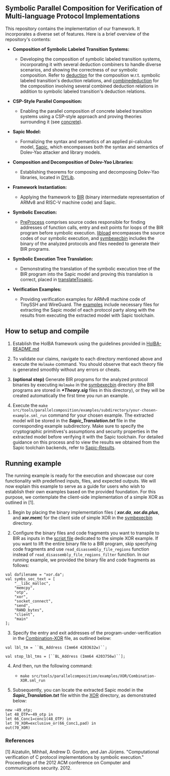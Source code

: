 ## Symbolic Parallel Composition for Verification of Multi-language Protocol Implementations

This repository contains the implementation of our framework. It incorporates a diverse set of features. Here is a brief overview of the repository's contents: 

- **Composition of Symbolic Labeled Transition Systems:**
	- Developing the composition of symbolic labeled transition systems, incorporating it with several deduction combiners to handle diverse scenarios, and showing the correctness of our symbolic composition. Refer to <a href="https://github.com/Viktoria2525/SymbolicParallelComposition/tree/main/src/tools/parallelcomposition/deduction">deduction</a> for the composition w.r.t. symbolic labeled transition's deduction relations, and <a href="https://github.com/Viktoria2525/SymbolicParallelComposition/tree/main/src/tools/parallelcomposition/combinededuction">combinededuction</a> for the composition involving several combined deduction relations in addition to symbolic labeled transition's deduction relations.

- **CSP-Style Parallel Composition:**
	- Enabling the parallel composition of concrete labeled transition systems using a CSP-style approach and proving theories surrounding it (see <a href="https://github.com/Viktoria2525/SymbolicParallelComposition/tree/main/src/tools/parallelcomposition/concrete">concrete</a>).

- **Sapic Model:**

	- Formalizing the syntax and semantics of an applied pi-calculus model, <a href="https://github.com/Viktoria2525/SymbolicParallelComposition/tree/main/src/tools/parallelcomposition/sapic">Sapic</a>, which encompasses both the syntax and semantics of Dolev-Yao attacker and library models.	
	
- **Composition and Decomposition of Dolev-Yao Libraries:**

	- Establishing theorems for composing and decomposing Dolev-Yao libraries, located in <a href="https://github.com/Viktoria2525/SymbolicParallelComposition/tree/main/src/tools/parallelcomposition/DYLib">DYLib</a>.

- **Framework Instantiation:**

	- Applying the framework to <a href="https://github.com/Viktoria2525/SymbolicParallelComposition/tree/main/src/theory/bir">BIR</a> (binary intermediate representation of ARMv8 and RISC-V machine code) and Sapic.
	
- **Symbolic Execution:**

	- <a href="https://github.com/Viktoria2525/SymbolicParallelComposition/tree/main/src/tools/symbexec/examples/PreProcess">PreProcess</a> comprises source codes responsible for finding addresses of function calls, entry and exit points for loops of the BIR program before symbolic execution. <a href="https://github.com/Viktoria2525/SymbolicParallelComposition/tree/main/src/tools/symbexec/examples/libload">libload</a> encompasses the source codes of our symbolic execution, and <a href="https://github.com/Viktoria2525/SymbolicParallelComposition/tree/main/src/tools/symbexecbin">symbexecbin</a> includes the binary of the analyzed protocols and files needed to generate their BIR programs. 

- **Symbolic Execution Tree Translation:**

	- Demonstrating the translation of the symbolic execution tree of the BIR program into the Sapic model and proving this translation is correct, placed in <a href="https://github.com/Viktoria2525/SymbolicParallelComposition/tree/main/src/tools/parallelcomposition/translateTosapic">translateTosapic</a>.

- **Verification Examples:**

	- Providing verification examples for ARMv8 machine code of TinySSH and WireGuard. The <a href="https://github.com/Viktoria2525/SymbolicParallelComposition/tree/main/src/tools/parallelcomposition/examples">examples</a> include necessary files for extracting the Sapic model of each protocol party along with the results from executing the extracted model with Sapic toolchain.
		
## How to setup and compile


1. Establish the HolBA framework using the guidelines provided in <a href="https://github.com/Viktoria2525/SymbolicParallelComposition/blob/main/HolBA-README.md">HolBA-README.md</a>

2. To validate our claims, navigate to each directory mentioned above and execute the `Holmake` command. You should observe that each theory file is generated smoothly without any errors or cheats.

3. **(optional step)** Generate BIR programs for the analyzed protocol binaries by executing `Holmake` in the <a href="https://github.com/Viktoria2525/SymbolicParallelComposition/tree/main/src/tools/symbexecbin">symbexecbin</a> directory (the BIR programs are stored in ***\*Theory.sig*** files in this directory), or they will be created automatically the first time you run an example.

4. Execute the `make src/tools/parallelcomposition/examples/subdirectory/your-chosen-example.sml_run` command for your chosen example. The extracted model will be stored in the ***Sapic_Translation.txt*** file in the corresponding example subdirectory. Make sure to specify the cryptographic primitives's assumptions and security properties in the extracted model before verifying it with the Sapic toolchain. For detailed guidance on this process and to view the results we obtained from the Sapic toolchain backends, refer to <a href="https://github.com/Viktoria2525/SymbolicParallelComposition/tree/main/src/tools/parallelcomposition/examples/Sapic-Results">Sapic-Results</a>.


## Running example

The running example is ready for the execution and showcase our core functionality with predefined inputs, files, and expected outputs. We will now explain this example to serve as a guide for users who wish to establish their own examples based on the provided foundation. For this purpose, we contemplate the client-side implementation of a simple XOR as outlined in [1].

1. Begin by placing the binary implementation files ( ***xor.da***, ***xor.da.plus***, and ***xor.mem***) for the client side of simple XOR in the <a href="https://github.com/Viktoria2525/SymbolicParallelComposition/tree/main/src/tools/symbexecbin">symbexecbin</a> directory.

2. Configure the binary files and code fragments you want to transpile to BIR as inputs in the <a href="https://github.com/Viktoria2525/SymbolicParallelComposition/blob/main/src/tools/symbexecbin/XORexampleScript.sml">script file</a> dedicated to the simple XOR example. If you want to lift the entire binary file to a BIR program, skip specifying code fragments and use `read_disassembly_file_regions` function instead of `read_disassembly_file_regions_filter` function.
In our running example, we provided the binary file and code fragments as follows:

```
val dafilename = "xor.da";
val symbs_sec_text = [
    "__libc_malloc",
    "memcpy",
    "otp",
    "xor",
    "socket_connect",
    "send",
    "RAND_bytes",
    "client",
    "main"
];
```

3. Specify the entry and exit addresses of the program-under-verification in the <a href="https://github.com/Viktoria2525/SymbolicParallelComposition/tree/main/src/tools/parallelcomposition/examples/XOR/Combination-XOR.sml">Combination-XOR</a> file, as outlined below:

```
val lbl_tm = ``BL_Address (Imm64 4203632w)``;

val stop_lbl_tms = [``BL_Address (Imm64 4203756w)``];
```

4. And then, run the following command:

	- `make src/tools/parallelcomposition/examples/XOR/Combination-XOR.sml_run`

5. Subsequently, you can locate the extracted Sapic model in the ***Sapic_Translation.txt*** file within the <a href="https://github.com/Viktoria2525/SymbolicParallelComposition/tree/main/src/tools/parallelcomposition/examples/XOR">XOR</a> directory, as demonstrated below:

```
new ~49_otp;
let 48_OTP=~49_otp in 
let 66_Conc1=conc1(48_OTP) in 
let 70_XOR=exclusive_or(66_Conc1,pad) in 
out(70_XOR)
```

### References

<a id="1">[1]</a> 
Aizatulin, Mihhail, Andrew D. Gordon, and Jan Jürjens. "Computational verification of C protocol implementations by symbolic execution." Proceedings of the 2012 ACM conference on Computer and communications security. 2012.
